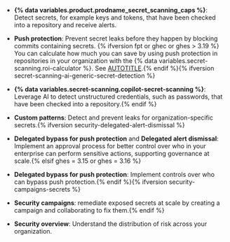 * **{% data variables.product.prodname_secret_scanning_caps %}**: Detect secrets, for example keys and tokens, that have been checked into a repository and receive alerts.

* **Push protection**: Prevent secret leaks before they happen by blocking commits containing secrets. {% ifversion fpt or ghec or ghes > 3.19 %} You can calculate how much you can save by using push protection in repositories in your organization with the {% data variables.secret-scanning.roi-calculator %}. See [AUTOTITLE](/code-security/securing-your-organization/understanding-your-organizations-exposure-to-leaked-secrets/calculating-the-cost-savings-of-push-protection).{% endif %}{% ifversion secret-scanning-ai-generic-secret-detection %}

* **{% data variables.secret-scanning.copilot-secret-scanning %}**: Leverage AI to detect unstructured credentials, such as passwords, that have been checked into a repository.{% endif %}

* **Custom patterns**: Detect and prevent leaks for organization-specific secrets.{% ifversion security-delegated-alert-dismissal %}

* **Delegated bypass for push protection** and **Delegated alert dismissal**:  Implement an approval process for better control over who in your enterprise can perform sensitive actions, supporting governance at scale.{% elsif ghes = 3.15 or ghes = 3.16 %}

* **Delegated bypass for push protection**: Implement controls over who can bypass push protection.{% endif %}{% ifversion security-campaigns-secrets %}

* **Security campaigns**: remediate exposed secrets at scale by creating a campaign and collaborating to fix them.{% endif %}

* **Security overview**: Understand the distribution of risk across your organization.
